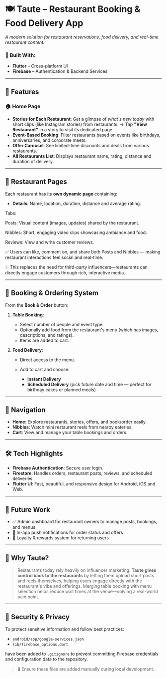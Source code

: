 # 🍽️ Taute – Restaurant Booking & Food Delivery App

*A modern solution for restaurant reservations, food delivery, and real-time restaurant content.*

### 🚀 Built With:

* **Flutter** – Cross-platform UI
* **Firebase** – Authentication & Backend Services

---

## 📱 Features

### 🏠 Home Page

* **Stories for Each Restaurant**: Get a glimpse of *what's new today* with short clips (like Instagram stories) from restaurants.
  → Tap **"View Restaurant"** in a story to visit its dedicated page.
* **Event-Based Booking**: Filter restaurants based on events like birthdays, anniversaries, and corporate meets.
* **Offer Carousel**: See limited-time discounts and deals from various restaurants.
* **All Restaurants List**: Displays restaurant name, rating, distance and duration of delivery.

---

## 🍴 Restaurant Pages

Each restaurant has its **own dynamic page** containing:

* **Details**: Name, location, duration, distance and average rating.

Tabs:

Posts: Visual content (images, updates) shared by the restaurant.

Nibbles: Short, engaging video clips showcasing ambiance and food.

Reviews: View and write customer reviews.

✅ Users can like, comment on, and share both Posts and Nibbles — making restaurant interactions feel social and real-time.

✨ This replaces the need for third-party influencers—restaurants can directly engage customers through rich, interactive media.

---

## 🧾 Booking & Ordering System

From the **Book & Order** button:

1. **Table Booking**:

   * Select number of people and event type.
   * Optionally add food from the restaurant's menu (which has images, descriptions, and ratings).
   * Items are added to cart.

2. **Food Delivery**:

   * Direct access to the menu.
   * Add to cart and choose:

     * **Instant Delivery**
     * **Scheduled Delivery** (pick future date and time — perfect for birthday cakes or planned meals)

---

## 🧭 Navigation

* **Home**: Explore restaurants, stories, offers, and book/order easily.
* **Nibbles**: Watch mini restaurant reels from nearby eateries.
* **Cart**: View and manage your table bookings and orders.

---

## 🛠️ Tech Highlights

* **Firebase Authentication**: Secure user login.
* **Firestore**: Handles orders, restaurant posts, reviews, and scheduled deliveries.
* **Flutter UI**: Fast, beautiful, and responsive design for Android, iOS and Web.

---

## 🔮 Future Work

* ✅ Admin dashboard for restaurant owners to manage posts, bookings, and menus
* 🔔 In-app push notifications for order status and offers
* 🎁 Loyalty & rewards system for returning users

---

## 📸 Why Taute?

> Restaurants today rely heavily on influencer marketing. **Taute gives control back to the restaurants** by letting them upload short posts and reels themselves, helping users engage directly with the restaurant's vibe and offerings. Merging table booking with menu selection helps reduce wait times at the venue—solving a real-world pain point.

---

## 🔐 Security & Privacy

To protect sensitive information and follow best practices:

* `android/app/google-services.json`
* `lib/firebase_options.dart`

have been added to `.gitignore` to prevent committing Firebase credentials and configuration data to the repository.

> 🔒 Ensure these files are added manually during local development.



